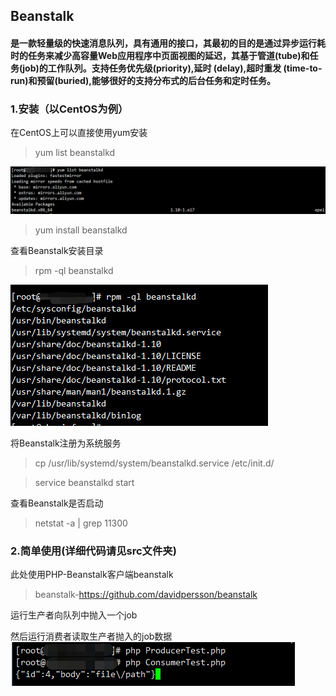 ## Beanstalk
#### 是一款轻量级的快速消息队列，具有通用的接口，其最初的目的是通过异步运行耗时的任务来减少高容量Web应用程序中页面视图的延迟，其基于管道(tube)和任务(job)的工作队列。支持任务优先级(priority),延时 (delay),超时重发 (time-to-run)和预留(buried),能够很好的支持分布式的后台任务和定时任务。

### 1.安装（以CentOS为例）
在CentOS上可以直接使用yum安装
>yum list beanstalkd

![](./img/beanstalkd-install1.png)

>yum install beanstalkd

查看Beanstalk安装目录
>rpm -ql beanstalkd

![](./img/beanstalkd-install2.png)

将Beanstalk注册为系统服务
>cp /usr/lib/systemd/system/beanstalkd.service /etc/init.d/

>service beanstalkd start

查看Beanstalk是否启动
>netstat -a | grep 11300

### 2.简单使用(详细代码请见src文件夹)
此处使用PHP-Beanstalk客户端beanstalk
>beanstalk-https://github.com/davidpersson/beanstalk

运行生产者向队列中抛入一个job

然后运行消费者读取生产者抛入的job数据
![](./img/run.png)


